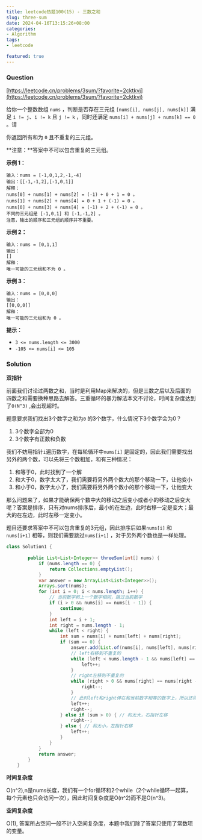 ```yaml
---
title: leetcode热题100(15) - 三数之和
slug: three-sum
date: 2024-04-16T13:15:26+08:00
categories:
- Algorithm
tags:
- leetcode

featured: true
---
```

### Question

[https://leetcode.cn/problems/3sum/?favorite=2cktkvj](https://leetcode.cn/problems/3sum/?favorite=2cktkvj)



给你一个整数数组 `nums` ，判断是否存在三元组 `[nums[i], nums[j], nums[k]]` 满足 `i != j`、`i != k` 且 `j != k` ，同时还满足 `nums[i] + nums[j] + nums[k] == 0` 。请

你返回所有和为 `0` 且不重复的三元组。

**注意：**答案中不可以包含重复的三元组。

&#x20;

&#x20;

**示例 1：**

```
输入：nums = [-1,0,1,2,-1,-4]
输出：[[-1,-1,2],[-1,0,1]]
解释：
nums[0] + nums[1] + nums[2] = (-1) + 0 + 1 = 0 。
nums[1] + nums[2] + nums[4] = 0 + 1 + (-1) = 0 。
nums[0] + nums[3] + nums[4] = (-1) + 2 + (-1) = 0 。
不同的三元组是 [-1,0,1] 和 [-1,-1,2] 。
注意，输出的顺序和三元组的顺序并不重要。
```

**示例 2：**
```
输入：nums = [0,1,1]
输出：
[]
解释：
唯一可能的三元组和不为 0 。
```

**示例 3：**
```
输入：nums = [0,0,0]
输出：
[[0,0,0]]
解释：
唯一可能的三元组和为 0 。
```

**提示：**

* `3 <= nums.length <= 3000`
* `-105 <= nums[i] <= 105`

### Solution

**双指针**

前面我们讨论过两数之和，当时是利用Map来解决的，但是三数之后以及后面的四数之和需要换种思路去解答。三重循环的暴力解法本文不讨论，时间复杂度达到了`O(N^3)` ,会出现超时。

题意要求我们找出3个数字之和为`0` 的3个数字，什么情况下3个数字会为0？

1. 3个数字全部为0
2. 3个数字有正数和负数

我们不妨用指针`i`遍历数字，在每轮循环中`nums[i]` 是固定的，因此我们需要找出另外的两个数，可以先将三个数相加，和有三种情况：

1. 和等于0，此时找到了一个解
2. 和大于0，数字太大了，我们需要将另外两个数大的那个移动一下，让他变小
3. 和小于0，数字太小了，我们需要将另外两个数小的那个移动一下，让他变大

那么问题来了，如果才能确保两个数中大的移动之后变小或者小的移动之后变大呢？答案是排序，只有对nums排序后，最小的在左边，此时右移一定是变大；最大的在左边，此时左移一定变小。

题目还要求答案中不可以包含重复的3元组，因此排序后如果`nums[i]` 和`nums[i+1]` 相等，则我们需要跳过`nums[i+1]` ，对于另外两个数也是一样处理。

```java
class Solution1 {
        
        public List<List<Integer>> threeSum(int[] nums) {
            if (nums.length == 0) {
                return Collections.emptyList();
            }
            var answer = new ArrayList<List<Integer>>();
            Arrays.sort(nums);
            for (int i = 0; i < nums.length; i++) {
                // 当前数字和上一个数字相同，跳过当前数字
                if (i > 0 && nums[i] == nums[i - 1]) {
                    continue;
                }
                int left = i + 1;
                int right = nums.length - 1;
                while (left < right) {
                    int sum = nums[i] + nums[left] + nums[right];
                    if (sum == 0) {
                        answer.add(List.of(nums[i], nums[left], nums[right]));
                        // left右移到不重复的
                        while (left < nums.length - 1 && nums[left] == nums[left + 1]) {
                            left++;
                        }
                        // right左移到不重复的
                        while (right > 0 && nums[right] == nums[right - 1]) {
                            right--;
                        }
                        // 此时left和right停在和当前数字相等的数字上，所以还得移动
                        left++;
                        right--;
                    } else if (sum > 0) { // 和太大，右指针左移
                        right--;
                    } else { // 和太小，左指针右移
                        left++;
                    }
                }
            }
            return answer;
        }
    }
```

**时间复杂度**

O(n^2),n是nums长度，我们有一个for循环和2个while（2个while循环一起算，每个元素也只会访问一次），因此时间复杂度是O(n^2)而不是O(n^3)。

**空间复杂度**

O(1), 答案所占空间一般不计入空间复杂度，本题中我们除了答案只使用了常数项的变量。
